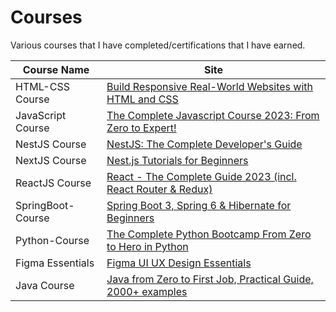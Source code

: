 # Courses

Various courses that I have completed/certifications that I have earned.

| Course Name | Site |
| ------------- | ------------- |
| HTML-CSS Course  | [Build Responsive Real-World Websites with HTML and CSS](https://www.udemy.com/course/design-and-develop-a-killer-website-with-html5-and-css3/?referralCode=93317126211B2A500938) |
| JavaScript Course | [The Complete Javascript Course 2023: From Zero to Expert!](https://www.udemy.com/course/the-complete-javascript-course/) |
| NestJS Course | [NestJS: The Complete Developer's Guide](https://www.udemy.com/course/nestjs-the-complete-developers-guide/) |
| NextJS Course | [Nest.js Tutorials for Beginners](https://www.youtube.com/watch?v=9P8mASSREYM&list=PLC3y8-rFHvwgC9mj0qv972IO5DmD-H0ZH) |
| ReactJS Course | [React - The Complete Guide 2023 (incl. React Router & Redux)](https://www.udemy.com/course/react-the-complete-guide-incl-redux/?kw=React&src=sac) |
| SpringBoot-Course | [Spring Boot 3, Spring 6 & Hibernate for Beginners](https://www.udemy.com/course/spring-hibernate-tutorial/) 
| Python-Course | [The Complete Python Bootcamp From Zero to Hero in Python](https://www.udemy.com/course/complete-python-bootcamp/)
| Figma Essentials | [Figma UI UX Design Essentials](https://www.udemy.com/course/figma-ux-ui-design-user-experience-tutorial-course/)
| Java Course | [Java from Zero to First Job, Practical Guide, 2000+ examples](https://www.udemy.com/course/java-development-for-beginners-learnit/)
 
